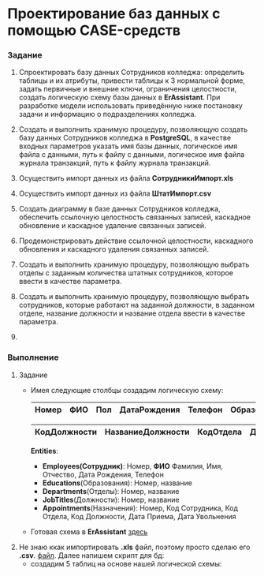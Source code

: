 # Проектирование баз данных с помощью CASE-средств

### Задание
1.  Спроектировать базу данных Сотрудников колледжа: определить таблицы и их   атрибуты, привести таблицы к 3 нормальной форме, задать первичные и внешние ключи, ограничения целостности, создать логическую схему базы данных  в **ErAssistant**.  При разработке модели использовать приведённую ниже постановку задачи и информацию о подразделениях колледжа.
   
2.	Создать и выполнить хранимую процедуру, позволяющую создать базу данных Сотрудников колледжа в **PostgreSQL**, в качестве входных параметров указать имя базы данных, логическое  имя файла с данными, путь к  файлу с данными, логическое  имя файла журнала транзакций, путь к  файлу журнала транзакций. 

3.  Осуществить импорт данных из файла **СотрудникиИмпорт.xls**
   
4.  Осуществить импорт данных из файла **ШтатИмпорт.csv**
   
5.  Создать диаграмму в  базе данных Сотрудников колледжа, обеспечить ссылочную целостность связанных записей, каскадное обновление и каскадное удаление связанных записей.

6.  Продемонстрировать действие ссылочной целостности, каскадного  обновления и каскадного  удаления связанных записей.

7.  Создать и выполнить хранимую процедуру, позволяющую выбрать отделы с заданным количества штатных сотрудников, которое ввести в качестве параметра.

8.  Создать и выполнить хранимую процедуру, позволяющую выбрать сотрудников, которые работают на заданной должности, в заданном отделе, название  должности и название отдела ввести в качестве параметра.  
9.  
### Выполнение

1. Задание 
   + Имея следующие столбцы создадим логическую схему:
    
        |Номер|ФИО|Пол|ДатаРождения|Телефон|Образование|НазваниеОтдела|
        |-|-|-|-|-|-|-|

        |КодДолжности|НазваниеДолжности|КодОтдела|ДатаПриема|ДатаУвольнения|
        |-|-|-|-|-|

        **Entities**:
        + **Employees(Сотрудник)**: Номер, **ФИО** Фамилия, Имя, Отчество, Дата Рождения, Телефон
        + **Educations**(Образования): Номер, название
        + **Departments**(Отделы): Номер, название
        + **JobTitles**(Должности): Номер, название
        + **Appointments**(Назначения): Номер, Код Сотрудника, Код Отдела, Код Должности, Дата Приема, Дата Увольнения
   + Готовая схема в **ErAssistant** [здесь](implementation/LogicScheme.erd) 
2. Не знаю ккак импортировать **.xls** файл, поэтому просто сделаю его **.csv**. [файл](csvСотрудникиИмпорт.csv). Далее напишем скрипт для бд:
   + создадим 5 таблиц на основе нашей логической схемы:
      ```sql
      
      ```
